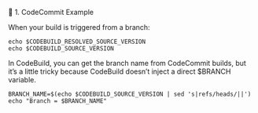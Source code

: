 🔹 1. CodeCommit Example

When your build is triggered from a branch:

```
echo $CODEBUILD_RESOLVED_SOURCE_VERSION
echo $CODEBUILD_SOURCE_VERSION
```

In CodeBuild, you can get the branch name from CodeCommit builds, 
but it’s a little tricky because CodeBuild doesn’t inject a direct $BRANCH variable.

```
BRANCH_NAME=$(echo $CODEBUILD_SOURCE_VERSION | sed 's|refs/heads/||')
echo "Branch = $BRANCH_NAME"
```
